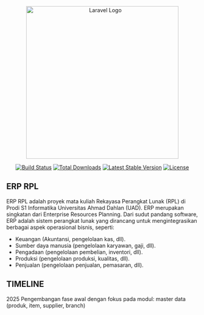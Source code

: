 <p align="center"><a href="https://laravel.com" target="_blank"><img src="https://raw.githubusercontent.com/laravel/art/master/logo-lockup/5%20SVG/2%20CMYK/1%20Full%20Color/laravel-logolockup-cmyk-red.svg" width="400" alt="Laravel Logo"></a></p>

<p align="center">
<a href="https://github.com/laravel/framework/actions"><img src="https://github.com/laravel/framework/workflows/tests/badge.svg" alt="Build Status"></a>
<a href="https://packagist.org/packages/laravel/framework"><img src="https://img.shields.io/packagist/dt/laravel/framework" alt="Total Downloads"></a>
<a href="https://packagist.org/packages/laravel/framework"><img src="https://img.shields.io/packagist/v/laravel/framework" alt="Latest Stable Version"></a>
<a href="https://packagist.org/packages/laravel/framework"><img src="https://img.shields.io/packagist/l/laravel/framework" alt="License"></a>
</p>

## ERP RPL

ERP RPL adalah proyek mata kuliah Rekayasa Perangkat Lunak (RPL) di Prodi S1 Informatika Universitas Ahmad Dahlan (UAD). ERP merupakan singkatan dari Enterprise Resources Planning. Dari sudut pandang software, ERP adalah sistem perangkat lunak yang dirancang untuk mengintegrasikan berbagai aspek operasional bisnis, seperti:

- Keuangan (Akuntansi, pengelolaan kas, dll).
- Sumber daya manusia (pengelolaan karyawan, gaji, dll).
- Pengadaan (pengelolaan pembelian, inventori, dll).
- Produksi (pengelolaan produksi, kualitas, dll).
- Penjualan (pengelolaan penjualan, pemasaran, dll).

## TIMELINE
2025 
Pengembangan fase awal dengan fokus pada modul: master data (produk, item, supplier, branch)
